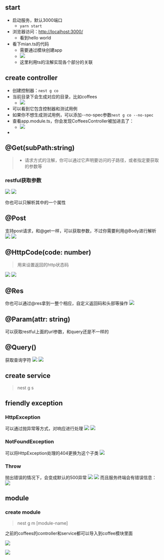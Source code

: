 
## start

- 启动服务，默认3000端口
	- `yarn start`
- 浏览器访问：<http://localhost:3000/>
	- 看到hello world
- 看下mian.ts的代码
	- 需要通过模块创建app
	- ![](images/docs/TODO/IMG-20240822134220495.png)
	- 这里利用ts的注解实现各个部分的关联

## create controller

- 创建控制器：`nest g co`
- 当前目录下会生成对应的目录，比如coffees
	- ![](images/TODO.png)
- 可以看到它包含控制器和测试用例
- 如果你不想生成测试用例，可以添加--no-spec参数`nest g co --no-spec`
- 查看app.module.ts，你会发现CoffeesController被加进去了：
	- ![](images/TODO-1.png)
- 

## @Get(subPath:string)

> - 请求方式的注解，你可以通过它声明要访问的子路径，或者指定要获取的参数等

### restful获取参数

![](images/TODO-2.png)
![](images/TODO-3.png)

你也可以只解析其中的一个属性
## @Post
支持post请求，和@get一样，可以获取参数，不过你需要利用@Body进行解析
![](images/TODO-4.png)
![](images/TODO-5.png)

## @HttpCode(code: number)

> 用来设置返回的http状态码

![](images/TODO-6.png)
![](images/TODO-7.png)

## @Res
你也可以通过@res拿到一整个相应，自定义返回码和头部等操作
![](images/TODO-8.png)

## @Param(attr: string)
可以获取restful上面的url参数，和query还是不一样的

## @Query()
获取查询字符
![](images/docs/TODO/IMG-20240823231105571.png)
![](images/docs/TODO/IMG-20240823231153805.png)

## create service

> nest g s


## friendly exception

### HttpException

可以通过抛异常等方式，对响应进行处理
![](images/docs/TODO/IMG-20240824101553462.png)
![](images/image/TODO-1724465858670.jpeg)
### NotFoundException
可以将HttpException处理的404更换为这个子类
![](images/image/TODO-1724465975661.jpeg)
### Throw
抛出错误的情况下，会变成默认的500异常
![](images/image/TODO-1724466085762.jpeg)
![](images/image/TODO-1724466092294.jpeg)
而且服务终端会有错误信息：
![](images/image/TODO-1724466107564.jpeg)


## module

### create module

> nest g m [module-name]


之前的coffees的controller和service都可以导入到coffee模块里面

![](images/docs/TODO/IMG-20240824103746438.png)

![](images/docs/TODO/IMG-20240824103809541.png)